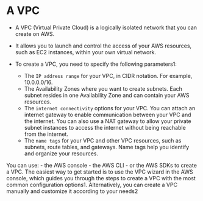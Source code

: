 
# A VPC
- A VPC (Virtual Private Cloud) is a logically isolated network that you can create on AWS.
- It allows you to launch and control the access of your AWS resources, such as EC2 instances, within your own virtual network.
- To create a VPC, you need to specify the following parameters1:

	- The ``IP address range`` for your VPC, in CIDR notation. For example, 10.0.0.0/16.
	- The Availability Zones where you want to create subnets. Each subnet resides in one Availability Zone and can contain your AWS resources.
	- The ``internet connectivity`` options for your VPC. You can attach an internet gateway to enable communication between your VPC and the internet. You can also use a NAT gateway to allow your private subnet instances to access the internet without being reachable from the internet.
	- The ``name tags`` for your VPC and other VPC resources, such as subnets, route tables, and gateways. Name tags help you identify and organize your resources.

You can use:
	- the AWS console
	- the AWS CLI
	- or the AWS SDKs to create a VPC.
The easiest way to get started is to use the VPC wizard in the AWS console, which guides you through the steps to create a VPC with the most common configuration options1. Alternatively, you can create a VPC manually and customize it according to your needs2
